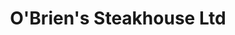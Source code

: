 ---
title: "O'Brien's Steakhouse Ltd"
address: "30, Greystone Rd, Limavady, Co. Derry BT49 0PB"
tel: "028 7776 6900"
county: "Derry"
category: "American Restaurants"
type: "Content"
lat: "55.049938"
lng: "-6.928417"
---